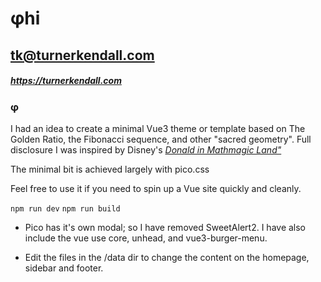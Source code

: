 # φhi
## tk@turnerkendall.com
##### https://turnerkendall.com

### φ
I had an idea to create a minimal Vue3 theme or template based on The Golden Ratio, the Fibonacci sequence, and other  "sacred geometry".  Full disclosure I was inspired by Disney's [*Donald in Mathmagic Land"*](https://www.youtube.com/watch?v=hl6JDv4ZG7U)

The minimal bit is achieved largely with pico.css 

Feel free to use it if you need to spin up a Vue site quickly and cleanly.

`npm run dev`
`npm run build`

- Pico has it's own modal; so I have removed SweetAlert2.  I have also include the vue use core, unhead, and vue3-burger-menu.

- Edit the files in the /data dir to change the content on the homepage, sidebar and footer.
